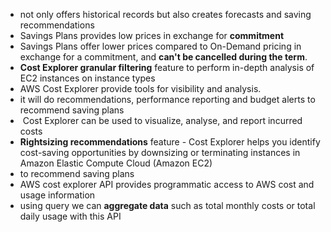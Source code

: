 - not only offers historical records but also creates forecasts and saving recommendations
- Savings Plans provides low prices in exchange for **commitment** 
-  Savings Plans offer lower prices compared to On-Demand pricing in exchange for a commitment, and **can't be cancelled during the term**.
- **Cost Explorer granular filtering** feature to perform in-depth analysis of EC2 instances on instance types
- AWS Cost Explorer provide tools for visibility and analysis.
- it will do recommendations, performance reporting and budget alerts  to recommend saving plans 
-  Cost Explorer can be used to visualize, analyse, and report incurred costs
- **Rightsizing recommendations** feature - Cost Explorer helps you identify cost-saving opportunities by downsizing or terminating instances in Amazon Elastic Compute Cloud (Amazon EC2)
- to recommend saving plans 
- AWS cost explorer API provides programmatic access to AWS cost and usage information
- using query we can **aggregate data** such as total monthly costs or total daily usage with this API